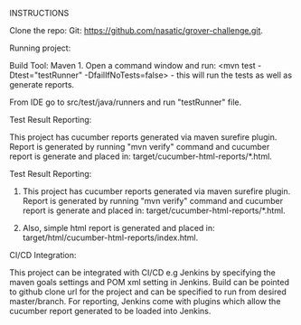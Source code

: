 INSTRUCTIONS

Clone the repo: Git: https://github.com/nasatic/grover-challenge.git.

Running project:

Build Tool: Maven 1. Open a command window and run: <mvn test -Dtest="testRunner" -DfailIfNoTests=false> - this will run the tests as well as generate reports.

From IDE go to src/test/java/runners and run "testRunner" file.

Test Result Reporting:

This project has cucumber reports generated via maven surefire plugin. Report is generated by running "mvn verify" command and cucumber report is generate and placed in: target/cucumber-html-reports/*.html.

Test Result Reporting:

1. This project has cucumber reports generated via maven surefire plugin. Report is generated by running "mvn verify" command and cucumber report is generate and placed in: target/cucumber-html-reports/*.html.

2. Also, simple html report is generated and placed in: target/html/cucumber-html-reports/index.html.

CI/CD Integration:

This project can be integrated with CI/CD e.g Jenkins by specifying the maven goals settings and POM xml setting in Jenkins.
Build can be pointed to github clone url for the project and can be specified to run from desired master/branch.
For reporting, Jenkins come with plugins which allow the cucumber report generated to be loaded into Jenkins.